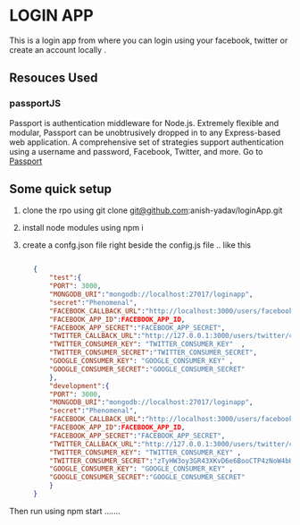 # LOGIN APP
 This is a login app from where you can login using your facebook, twitter or create an account locally .

 ## Resouces Used 

 ### passportJS

 Passport is authentication middleware for Node.js. Extremely flexible and modular, Passport can be unobtrusively dropped in to any Express-based web application. A comprehensive set of strategies support authentication using a username and password, Facebook, Twitter, and  more. Go to [Passport](http://www.passportjs.org/)



 ## Some quick setup 

 1. clone the rpo using git clone git@github.com:anish-yadav/loginApp.git

 2. install node modules using npm i

 3. create a confg.json file right beside the config.js file .. like this 

  ```json 
  
        {
            "test":{
            "PORT": 3000,
            "MONGODB_URI":"mongodb://localhost:27017/loginapp",
            "secret":"Phenomenal",
            "FACEBOOK_CALLBACK_URL":"http://localhost:3000/users/facebook/callback",
            "FACEBOOK_APP_ID":FACEBOOK_APP_ID,
            "FACEBOOK_APP_SECRET":"FACEBOOK_APP_SECRET",
            "TWITTER_CALLBACK_URL":"http://127.0.0.1:3000/users/twitter/callback",
            "TWITTER_CONSUMER_KEY": "TWITTER_CONSUMER_KEY"  ,
            "TWITTER_CONSUMER_SECRET":"TWITTER_CONSUMER_SECRET",
            "GOOGLE_CONSUMER_KEY": "GOOGLE_CONSUMER_KEY" ,
            "GOOGLE_CONSUMER_SECRET":"GOOGLE_CONSUMER_SECRET"
            },
            "development":{
            "PORT": 3000,
            "MONGODB_URI":"mongodb://localhost:27017/loginapp",
            "secret":"Phenomenal",
            "FACEBOOK_CALLBACK_URL":"http://localhost:3000/users/facebook/callback",
            "FACEBOOK_APP_ID":FACEBOOK_APP_ID,
            "FACEBOOK_APP_SECRET":"FACEBOOK_APP_SECRET",
            "TWITTER_CALLBACK_URL":"http://127.0.0.1:3000/users/twitter/callback",
            "TWITTER_CONSUMER_KEY": "TWITTER_CONSUMER_KEY" ,
            "TWITTER_CONSUMER_SECRET":"zTyHW3oy3GR43XKvD6e6BooCTP4zNoW4bHXokVBwmhnVTyHFSn",
            "GOOGLE_CONSUMER_KEY": "GOOGLE_CONSUMER_KEY" ,
            "GOOGLE_CONSUMER_SECRET":"GOOGLE_CONSUMER_SECRET"
            }
        }
 ```


 Then run using npm start .......



